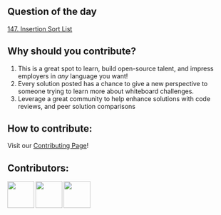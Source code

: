## Question of the day

[147. Insertion Sort List](https://leetcode.com/problems/insertion-sort-list/)

## Why should you contribute?
1. This is a great spot to learn, build open-source talent, and impress employers in *any* language you want!
2. Every solution posted has a chance to give a new perspective to someone trying to learn more about whiteboard challenges.
3. Leverage a great community to help enhance solutions with code reviews, and peer solution comparisons 

## How to contribute:
Visit our [Contributing Page](https://github.com/bchadwic/BoardMasters-Question-Of-The-Day/blob/main/CONTRIBUTING.md)!

## Contributors:
<a href="https://github.com/bchadwic"><img src="https://github.com/bchadwic.png" width="60" align="left"></a>
<a href="https://github.com/hjmonatt"><img src="https://github.com/hjmonatt.png" width="60" align="left"></a>
<a href="https://github.com/riveraryan"><img src="https://github.com/riveraryan.png" width="60" align="left"></a>
